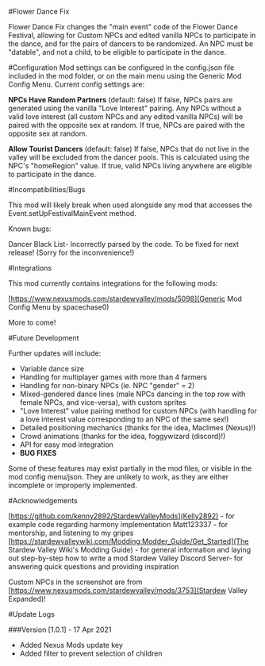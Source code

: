 #Flower Dance Fix

Flower Dance Fix changes the "main event" code of the Flower Dance Festival, allowing for Custom NPCs and edited vanilla NPCs to participate in the dance, and for the pairs of dancers to be randomized. An NPC must be "datable", and not a child, to be eligible to participate in the dance.

#Configuration
Mod settings can be configured in the config.json file included in the mod folder, or on the main menu using the Generic Mod Config Menu. Current config settings are:

**NPCs Have Random Partners** (default: false)
If false, NPCs pairs are generated using the vanilla "Love Interest" pairing. Any NPCs without a valid love interest (all custom NPCs and any edited vanilla NPCs) will be paired with the opposite sex at random.
If true, NPCs are paired with the opposite sex at random.

**Allow Tourist Dancers** (default: false)
If false, NPCs that do not live in the valley will be excluded from the dancer pools. This is calculated using the NPC's "homeRegion" value.
If true, valid NPCs living anywhere are eligible to participate in the dance.

#Incompatibilities/Bugs

This mod will likely break when used alongside any mod that accesses the Event.setUpFestivalMainEvent method.

Known bugs:

Dancer Black List- Incorrectly parsed by the code. To be fixed for next release! (Sorry for the inconvenience!)

#Integrations

This mod currently contains integrations for the following mods:

[https://www.nexusmods.com/stardewvalley/mods/5098](Generic Mod Config Menu by spacechase0)

More to come!

#Future Development

Further updates will include:
* Variable dance size
* Handling for multiplayer games with more than 4 farmers
* Handling for non-binary NPCs (ie. NPC "gender" = 2)
* Mixed-gendered dance lines (male NPCs dancing in the top row with female NPCs, and vice-versa), with custom sprites
* "Love Interest" value pairing method for custom NPCs (with handling for a love interest value corresponding to an NPC of the same sex!)
* Detailed positioning mechanics (thanks for the idea, Maclimes (Nexus)!)
* Crowd animations (thanks for the idea, foggywizard (discord)!)
* API for easy mod integration
* **BUG FIXES**

Some of these features may exist partially in the mod files, or visible in the mod config menu/json. They are unlikely to work, as they are either incomplete or improperly implemented.

#Acknowledgements

[https://github.com/kenny2892/StardewValleyMods](Kelly2892) - for example code regarding harmony implementation
Matt123337 - for mentorship, and listening to my gripes
[https://stardewvalleywiki.com/Modding:Modder_Guide/Get_Started](The Stardew Valley Wiki's Modding Guide) - for general information and laying out step-by-step how to write a mod
Stardew Valley Discord Server- for answering quick questions and providing inspiration

Custom NPCs in the screenshot are from [https://www.nexusmods.com/stardewvalley/mods/3753](Stardew Valley Expanded)!

#Update Logs

###Version [1.0.1] - 17 Apr 2021
* Added Nexus Mods update key
* Added filter to prevent selection of children
